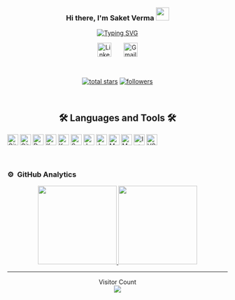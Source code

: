 <h3 align="center">
  Hi there, I'm Saket Verma
  <img src="https://media.giphy.com/media/hvRJCLFzcasrR4ia7z/giphy.gif" width="30">
</h3>

<p align="center">
  <a href="https://git.io/typing-svg"><img src="https://readme-typing-svg.herokuapp.com?font=Fira+Code&size=22&pause=1000&center=true&vCenter=true&width=440&height=45&lines=Software+Developer;Constant+Learner+;3%2B++years+of+coding+experience" alt="Typing SVG" /></a>
</p>


<p align="center">
    <a href="https://in.linkedin.com/in/saket-verma37"><img width="32px" alt="LinkedIn" title="LinkedIn" src="https://raw.githubusercontent.com/rahuldkjain/github-profile-readme-generator/master/src/images/icons/Social/linked-in-alt.svg"/></a>
  &#8287;&#8287;&#8287;&#8287;&#8287;
   <a href="mailto:saketverma.official@gmail.com"><img width="32px" alt="Gmail" title="Gmail" src="https://img.icons8.com/doodle/48/000000/gmail-new.png"/></a>
</p>

<br/>


<p align="center">
  <a href="https://github.com/saket-v37?tab=repositories&sort=stargazers">
    <img alt="total stars" title="Total stars on GitHub" src="https://custom-icon-badges.herokuapp.com/github/stars/saket-v37?color=55960c&style=for-the-badge&labelColor=488207&logo=star"/></a>
  
  <a href="https://github.com/saket-v37?tab=followers">
    <img alt="followers" title="Follow me on Github" src="https://custom-icon-badges.herokuapp.com/github/followers/saket-v37?color=236ad3&labelColor=1155ba&style=for-the-badge&logo=person-add&label=Followers&logoColor=white"/></a>
</p>

<br/>

<h2 align="center"> 🛠️ Languages and Tools 🛠️</h2>
<p>
  <a href="#"><img alt="Git" src="https://img.shields.io/badge/Git-F05033.svg?logo=git&logoColor=white" height="25" ></a>
  <a href="#"><img alt="GitHub Pages" src="https://img.shields.io/badge/GitHub%20Pages-327FC7.svg?logo=github&logoColor=white" height="25"></a>
  <a href="#"><img alt="Docker" src="https://img.shields.io/badge/Docker-2CA5E0?style=for-the-badge&logo=docker&logoColor=white" height="25"></a>
   <a href="#"><img alt="Kubernetes" src="https://img.shields.io/badge/kubernetes-326ce5.svg?&style=for-the-badge&logo=kubernetes&logoColor=white" height="25"></a>
     <a href="#"><img alt="Kafka" src="https://img.shields.io/badge/Apache_Kafka-231F20?style=for-the-badge&logo=apache-kafka&logoColor=white" height="25"></a>
  <a href="#"><img alt="Spring Boot" src="https://img.shields.io/badge/Spring_Boot-F2F4F9?style=for-the-badge&logo=spring-boot" height="25"></a>
  <a href="#"><img alt="Java" src="https://img.shields.io/badge/Java-ED8B00?style=for-the-badge&logo=java&logoColor=white" height="25"></a>
  <a href="#"><img alt="JavaScript" src="https://img.shields.io/badge/JavaScript-323330?style=for-the-badge&logo=javascript&logoColor=F7DF1E" height="25"></a>
    <a href="#"><img alt="MongoDB" src="https://img.shields.io/badge/MongoDB-4EA94B?style=for-the-badge&logo=mongodb&logoColor=white" height="25"></a>
  <a href="#"><img alt="MySql" src="https://img.shields.io/badge/MySQL-005C84?style=for-the-badge&logo=mysql&logoColor=white" height="25"></a>
  <a href="#"><img alt="Intellij Idea" src="https://img.shields.io/badge/IntelliJ_IDEA-000000.svg?style=for-the-badge&logo=intellij-idea&logoColor=white" height="25"></a>
    <a href="#"><img alt="VS Code" src="https://img.shields.io/badge/VSCode-0078D4?style=for-the-badge&logo=visual%20studio%20code&logoColor=white" height="25"></a>
</p>

<br/>

### ⚙️ &nbsp;GitHub Analytics

<p align="center">
<a href="https://github.com/saket-v37">
  <img height="180em" src="https://github-readme-stats-eight-theta.vercel.app/api?username=saket-v37&show_icons=true&theme=algolia&include_all_commits=true&count_private=true"/>
  <img height="180em" src="https://github-readme-stats-eight-theta.vercel.app/api/top-langs/?username=saket-v37&layout=compact&langs_count=8&theme=algolia"/>
</a>
</p>
  
---

<p align="center"> 
  Visitor Count <br>
  <img src="https://profile-counter.glitch.me/saket-v37/count.svg" />
</p>
  
<!-- MARKDOWN LINKS & IMAGES -->
<!-- https://www.markdownguide.org/basic-syntax/#reference-style-links -->
<!-- 
[contributors-shield]: https://img.shields.io/github/contributors/saket-v37/Best-README-Template.svg?style=for-the-badge
[contributors-url]: https://github.com/saket-v37/Best-README-Template/graphs/contributors -->
<!-- [forks-shield]: https://img.shields.io/github/forks/saket-v37/Best-README-Template.svg?style=for-the-badge
[forks-url]: https://github.com/saket-v37/Best-README-Template/network/members
[stars-shield]: https://img.shields.io/github/stars/saket-v37/Best-README-Template.svg?style=for-the-badge
[stars-url]: https://github.com/saket-v37/Best-README-Template/stargazers   -->
